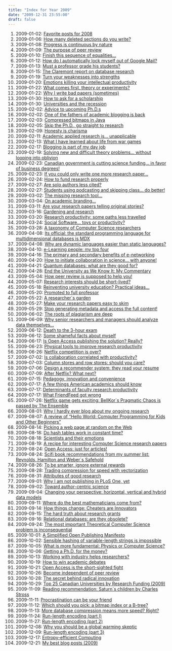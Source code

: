 ```yaml
---
title: "Index for Year 2009"
date: "2009-12-31 23:55:00"
draft: false
---
```


1. 2009-01-02: [Favorite posts for 2008](/lemire/blog/2009/01-02-favorite-posts-for-2008)
2. 2009-01-06: [How many deleted sections do you write?](/lemire/blog/2009/01-06-how-many-deleted-sections-do-you-produce)
3. 2009-01-08: [Progress is continuous by nature](/lemire/blog/2009/01-08-progress-is-continuous-by-nature)
4. 2009-01-09: [The purpose of peer review](/lemire/blog/2009/01-09-the-purpose-of-peer-review)
5. 2009-01-10: [Finish this sequence of equalities&#8230;](/lemire/blog/2009/01-10-finish-this-sequence-of-equalities)
6. 2009-01-12: [How do I automatically lock myself out of Google Mail?](/lemire/blog/2009/01-12-how-do-i-automatically-lock-myself-out-of-google-mail)
7. 2009-01-13: [Must a professor grade his students?](/lemire/blog/2009/01-13-must-a-professor-grade-his-students)
8. 2009-01-15: [The Claremont report on database research](/lemire/blog/2009/01-15-the-claremont-report-on-database-research)
9. 2009-01-19: [Turn your weaknesses into strengths](/lemire/blog/2009/01-19-turn-your-weaknesses-into-strengths)
10. 2009-01-20: [Emotions killing your intellectual productivity](/lemire/blog/2009/01-20-emotions-killing-your-intellectual-productivity)
11. 2009-01-22: [What comes first, theory or experiments?](/lemire/blog/2009/01-22-what-comes-first-theory-or-experiments)
12. 2009-01-22: [Why I write bad papers (sometimes)](/lemire/blog/2009/01-22-why-i-write-bad-papers-sometimes)
13. 2009-01-30: [How to ask for a scholarship](/lemire/blog/2009/01-30-how-to-ask-for-a-scholarship)
14. 2009-01-30: [Universities and the recession](/lemire/blog/2009/01-30-universities-and-the-recession)
15. 2009-02-02: [Advice to upcoming Ph.D.s](/lemire/blog/2009/02-02-advice-to-upcoming-phds)
16. 2009-02-02: [One of the fathers of academic blogging is back](/lemire/blog/2009/02-02-one-of-the-fathers-of-academic-blogging-is-back)
17. 2009-02-03: [Compressed bitmaps in Java](/lemire/blog/2009/02-03-just-published-java-compressed-bitmap-class)
18. 2009-02-05: [Skip the Ph.D., go straight to research](/lemire/blog/2009/02-05-skip-the-phd-go-straight-to-research)
19. 2009-02-09: [Honesty is charisma](/lemire/blog/2009/02-09-honesty-is-charisma)
20. 2009-02-11: [Academic applied research is&#8230; unapplicable](/lemire/blog/2009/02-11-academic-applied-research-is-unapplicable)
21. 2009-02-13: [What I have learned about life from war games](/lemire/blog/2009/02-13-what-i-have-learned-about-life-from-war-games)
22. 2009-02-17: [Blogging is part of my day job](/lemire/blog/2009/02-17-blogging-is-part-of-my-day-job)
23. 2009-02-19: [Solving new and difficult theory problems&#8230; without looping into oblivion](/lemire/blog/2009/02-19-solvingnewanddifficulttheor)
24. 2009-02-23: [Canadian government is cutting science funding&#8230; in favor of business degrees!](/lemire/blog/2009/02-23-canadian-government-is-cutting-science-funding-in-favor-of-business-degrees)
25. 2009-02-23: [If you could only write one more research paper&#8230;](/lemire/blog/2009/02-23-if-you-could-only-write-one-more-research-paper)
26. 2009-02-24: [How to fund research properly](/lemire/blog/2009/02-24-how-to-fund-research-properly-2)
27. 2009-02-27: [Are solo authors less cited?](/lemire/blog/2009/02-27-are-solo-authors-less-cited)
28. 2009-02-27: [Students using podcasting and skipping class&#8230; do better!](/lemire/blog/2009/02-27-students-using-podcasting-and-skipping-class-do-better)
29. 2009-03-02: [The missing research tool&#8230;](/lemire/blog/2009/03-02-the-missing-research-tool)
30. 2009-03-04: [On academic branding&#8230;](/lemire/blog/2009/03-04-on-academic-branding)
31. 2009-03-11: [Are your research papers telling original stories?](/lemire/blog/2009/03-11-are-your-research-papers-telling-original-stories)
32. 2009-03-16: [Gardening and research](/lemire/blog/2009/03-16-gardening-and-research)
33. 2009-03-20: [Research productivity: some paths less travelled](/lemire/blog/2009/03-20-research-productivity-some-paths-less-travelled)
34. 2009-03-24: [Social Software&#8230; toys or productivity?](/lemire/blog/2009/03-24-social-software-toys-or-productivity)
35. 2009-03-28: [A taxonomy of Computer Science researchers](/lemire/blog/2009/03-28-a-taxonomy-of-computer-science-researchers)
36. 2009-04-08: [Its official: the standard programming language for multidimensional databases is MDX](/lemire/blog/2009/04-08-its-official-the-standard-programming-language-for-multidimensional-databases-in-mdx)
37. 2009-04-08: [Why are dynamic languages easier than static languages?](/lemire/blog/2009/04-08-why-are-dynamic-languages-easier-than-static-languages)
38. 2009-04-10: [e-Learning people: my top four](/lemire/blog/2009/04-10-e-learning-people-my-top-four)
39. 2009-04-16: [The primary and secondary benefits of e-networking](/lemire/blog/2009/04-16-the-primary-and-secondary-benefits-of-e-networking)
40. 2009-04-20: [How to initiate collaboration in science&#8230; with anyone!](/lemire/blog/2009/04-20-how-to-initiate-collaboration-in-science-with-anyone)
41. 2009-04-21: [Quantum databases: what are they good for?](/lemire/blog/2009/04-21-quantum-databases-what-are-they-good-for)
42. 2009-04-28: [End the University as We Know It: My Commentary](/lemire/blog/2009/04-28-end-the-university-as-we-know-it-my-commentary)
43. 2009-05-04: [How peer review is supposed to help you!](/lemire/blog/2009/05-04-how-peer-review-is-supposed-to-help-you)
44. 2009-05-07: [Research interests should be short-lived?](/lemire/blog/2009/05-07-research-interests-should-be-short-lived)
45. 2009-05-18: [Reinventing university education? Practical ideas&#8230;](/lemire/blog/2009/05-18-reinventing-university-education-practical-ideas)
46. 2009-05-20: [Promoted to full professor](/lemire/blog/2009/05-20-promoted-to-full-professor)
47. 2009-05-22: [A researcher´s garden](/lemire/blog/2009/05-22-a-researchers-garden)
48. 2009-05-27: [Make your research papers easy to skim](/lemire/blog/2009/05-27-make-your-research-papers-easy-to-skim)
49. 2009-05-29: [Stop generating metadata and access the full content!](/lemire/blog/2009/05-29-stop-generating-metadata-and-access-the-full-content-instead)
50. 2009-06-02: [The roots of plagiarism are deep](/lemire/blog/2009/06-02-the-roots-of-plagiarism-are-deep)
51. 2009-06-09: [Why senior researchers and managers should analyze data themselves&#8230;](/lemire/blog/2009/06-09-why-senior-researchers-and-managers-should-analyze-data-themselves)
52. 2009-06-12: [Death to the 3-hour exam](/lemire/blog/2009/06-12-death-to-the-3-hour-exam)
53. 2009-06-12: [Some shameful facts about myself](/lemire/blog/2009/06-12-some-shameful-facts-about-myself)
54. 2009-06-17: [Is Open Access publishing the solution? Really?](/lemire/blog/2009/06-17-is-open-access-publishing-the-solution-really)
55. 2009-06-23: [Physical tools to improve research productivity](/lemire/blog/2009/06-23-physical-tools-to-improve-research-productivity)
56. 2009-06-26: [Netflix competition is over?](/lemire/blog/2009/06-26-netflix-competition-is-over)
57. 2009-07-02: [Is collaboration correlated with productivity?](/lemire/blog/2009/07-02-is-collaboration-correlated-with-productivity)
58. 2009-07-03: [Column stores and row stores: should you care?](/lemire/blog/2009/07-03-column-stores-and-row-stores-should-you-care)
59. 2009-07-06: [Design a recommender system: they read your resume](/lemire/blog/2009/07-06-design-a-recommender-system-they-read-your-resume)
60. 2009-07-09: [After Netflix? What next?](/lemire/blog/2009/07-09-after-netflix-what-next)
61. 2009-07-15: [Pedagogy, innovation and convenience](/lemire/blog/2009/07-15-pedagogy-innovation-and-convenience)
62. 2009-07-17: [A few things American academics should know](/lemire/blog/2009/07-17-a-few-things-american-academics-should-know)
63. 2009-07-17: [Determinants of faculty research productivity](/lemire/blog/2009/07-17-determinants-of-faculty-research-productivity)
64. 2009-07-17: [What FriendFeed got wrong](/lemire/blog/2009/07-17-what-friendfeed-got-wrong)
65. 2009-07-26: [Netflix game gets exciting: BellKor´s Pragmatic Chaos is passed by The Ensemble](/lemire/blog/2009/07-26-netflix-game-gets-exciting-bellkors-pragmatic-chaos-is-passed-by-the-ensemble)
66. 2009-08-01: [Why I hardly ever blog about my ongoing research](/lemire/blog/2009/08-01-why-i-hardly-ever-blog-about-my-ongoing-research)
67. 2009-08-07: [A review of &#8220;Hello World: Computer Programming for Kids and Other Beginners&#8221;](/lemire/blog/2009/08-07-a-review-of-hello-world-computer-programming-for-kids-and-other-beginners)
68. 2009-08-14: [Picking a web page at random on the Web](/lemire/blog/2009/08-14-picking-a-web-page-at-random-on-the-web)
69. 2009-08-18: [Do hash tables work in constant time?](/lemire/blog/2009/08-18-do-hash-tables-work-in-constant-time)
70. 2009-08-18: [Scientists and their emotions](/lemire/blog/2009/08-18-scientists-and-their-emotions)
71. 2009-08-19: [A recipe for interesting Computer Science research papers](/lemire/blog/2009/08-19-a-recipe-for-interesting-computer-science-research-papers)
72. 2009-08-24: [Open Access: just for articles!](/lemire/blog/2009/08-24-open-access-just-for-articles)
73. 2009-08-24: [Scifi book recommendations from my summer list: Reynolds, Hamilton and Weber´s Safehold](/lemire/blog/2009/08-24-scifi-book-recommendations-from-my-summer-list-reynolds-hamilton-and-webers-safehold)
74. 2009-08-26: [To be smarter, ignore external rewards](/lemire/blog/2009/08-26-to-be-smarter-ignore-external-rewards)
75. 2009-08-28: [Trading compression for speed with vectorization](/lemire/blog/2009/08-28-trading-compression-for-speed-with-vectorization)
76. 2009-08-31: [Attributes of good research](/lemire/blog/2009/08-31-attributes-of-the-good-research)
77. 2009-09-01: [Why I am not publishing in PLoS One, yet](/lemire/blog/2009/09-01-why-i-am-not-publishing-in-plos-one-yet)
78. 2009-09-02: [Toward author-centric science](/lemire/blog/2009/09-02-author-centric)
79. 2009-09-04: [Changing your perspective: horizontal, vertical and hybrid data models](/lemire/blog/2009/09-04-changing-your-perspective-horizontal-vertical-and-hybrid-data-models)
80. 2009-09-11: [Where do the best mathematicians come from?](/lemire/blog/2009/09-11-where-do-the-best-mathematicians-come-from)
81. 2009-09-14: [How things change: Cheaters are Innovators](/lemire/blog/2009/09-14-how-things-change-cheaters-are-innovators)
82. 2009-09-15: [The hard truth about research grants](/lemire/blog/2009/09-15-the-hard-truth-about-research-grants)
83. 2009-09-16: [Relational databases: are they obsolete?](/lemire/blog/2009/09-16-relational-databases-are-they-obselete)
84. 2009-09-24: [The most important Theoretical Computer Science problem is inconsequential](/lemire/blog/2009/09-24-the-most-important-theoretical-computer-science-problem-is-inconsequential)
85. 2009-10-01: [A Simplified Open Publishing Manifesto](/lemire/blog/2009/10-01-a-simplified-open-publishing-manifesto)
86. 2009-10-02: [Sensible hashing of variable-length strings is impossible](/lemire/blog/2009/10-02-sensible-hashing-of-variable-length-strings-is-impossible)
87. 2009-10-05: [What is more fundamental: Physics or Computer Science?](/lemire/blog/2009/10-05-what-is-more-fundamental-physics-or-computer-science)
88. 2009-10-06: [Getting a Ph.D. for the money?](/lemire/blog/2009/10-06-getting-a-ph-d-for-the-money)
89. 2009-10-13: [Working with industry helps researchers?](/lemire/blog/2009/10-13-working-with-industry-helps-researchers)
90. 2009-10-19: [How to win academic debates](/lemire/blog/2009/10-19-how-to-win-academic-debates)
91. 2009-10-21: [Open Access is the short-sighted fight](/lemire/blog/2009/10-21-open-access-is-the-short-sighted-fight)
92. 2009-10-26: [Become independent of peer review](/lemire/blog/2009/10-26-become-independent-of-peer-review)
93. 2009-10-28: [The secret behind radical innovation](/lemire/blog/2009/10-28-the-secret-behind-radical-innovation)
94. 2009-10-29: [Top 25 Canadian Universities by Research Funding (2009)](/lemire/blog/2009/10-29-top-25-canadian-universities-by-research-funding-2009)
95. 2009-11-09: [Reading recommendation: Saturn´s children by Charles Stross](/lemire/blog/2009/11-09-reading-recommendation-saturns-children-by-charles-stross)
96. 2009-11-11: [Procrastination can be your friend](/lemire/blog/2009/11-11-procrastination-can-be-your-friend)
97. 2009-11-12: [Which should you pick: a bitmap index or a B-tree?](/lemire/blog/2009/11-12-which-should-you-pick-a-bitmap-index-or-a-b-tree)
98. 2009-11-13: [More database compression means more speed? Right?](/lemire/blog/2009/11-13-more-database-compression-means-more-speed-right)
99. 2009-11-24: [Run-length encoding (part I)](/lemire/blog/2009/11-24-run-length-encoding-part-i)
100. 2009-11-27: [Run-length encoding (part 2)](/lemire/blog/2009/11-27-run-length-encoding-part-2)
101. 2009-12-08: [Why you should be a global warming skeptic](/lemire/blog/2009/12-08-why-you-should-be-a-global-warming-skeptic)
102. 2009-12-09: [Run-length encoding (part 3)](/lemire/blog/2009/12-09-run-length-encoding-part-3)
103. 2009-12-17: [Entropy-efficient Computing](/lemire/blog/2009/12-17-entropy-efficient-computing)
104. 2009-12-21: [My best blog posts (2009)](/lemire/blog/2009/12-21-my-best-blog-posts-2009)



